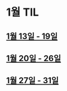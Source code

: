 # 1월 TIL

## [1월 13일 - 19일](TIL/TIL2020/January/0113-0119.md)

## [1월 20일 - 26일](TIL/TIL2020/January/0120-0126.md)

## [1월 27일 - 31일](TIL/TIL2020/January/0127-0131.md)
